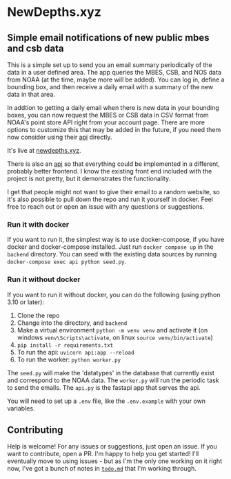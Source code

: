 # NewDepths.xyz
## Simple email notifications of new public mbes and csb data

This is a simple set up to send you an email summary periodically of the data
in a user defined area. The app queries the MBES, CSB, and NOS data from NOAA 
(at the time, maybe more will be added). You can log in, define a bounding box, 
and then receive a daily email with a summary of the new data in that area.

In addtion to getting a daily email when there is new data in your bounding boxes,
you can now request the MBES or CSB data in CSV format from NOAA's point store
API right from your account page. There are more options to customize this that may
be added in the future, if you need them now consider using their
[api](https://github.com/CI-CMG/pointstore-api-docs/blob/main/pointstore_api.md) directly.

It's live at [newdepths.xyz](https://newdepths.xyz).

There is also an [api](https://newdepths.xyz/docs) so that everything could be implemented in a different, probably better
frontend. I know the existing front end included with the project is not 
pretty, but it demonstrates the functionality.

I get that people might not want to give their email to a random website, so
it's also possible to pull down the repo and run it yourself in docker. Feel
free to reach out or open an issue with any questions or suggestions.

### Run it with docker
If you want to run it, the simplest way is to use docker-compose, if you have
docker and docker-compose installed. Just run `docker compose up` in the `backend` directory. You can seed with the existing data sources by running
`docker-compose exec api python seed.py`.

### Run it without docker
If you want to run it without docker, you can do the following (using python 3.10 or later):
1. Clone the repo
1. Change into the directory, and `backend`
1. Make a virtual environment `python -m venv venv` and activate it (on windows `venv\Scripts\activate`, on linux `source venv/bin/activate`)
1. `pip install -r requirements.txt`
1. To run the api: `uvicorn api:app --reload`
1. To run the worker: `python worker.py`

The `seed.py` will make the 'datatypes' in the database that currently exist
and correspond to the NOAA data. The `worker.py` will run the periodic task to
send the emails. The `api.py` is the fastapi app that serves the api.

You will need to set up a `.env` file, like the `.env.example` with your own
variables.

## Contributing
Help is welcome! For any issues or suggestions, just open an issue. If you want
to contribute, open a PR. I'm happy to help you get started! I'll eventually
move to using issues - but as I'm the only one working on it right now, I've
got a bunch of notes in [`todo.md`](/todo.md) that I'm working through.
